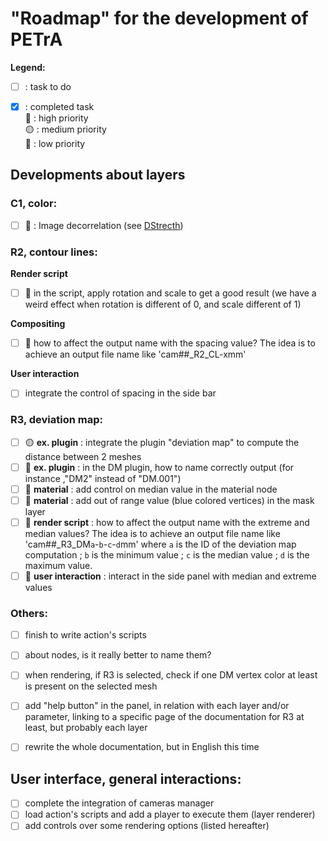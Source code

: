 # "Roadmap" for the development of PETrA

**Legend:**
- [ ] : task to do
- [x] : completed task </br>
:red_circle: : high priority </br>
:yellow_circle: : medium priority </br>
:large_blue_circle: : low priority


## Developments about layers
### C1, color:
- [ ] :large_blue_circle: : Image decorrelation (see [DStrecth](http://www.dstretch.com/))
 
### R2, contour lines:
**Render script**
- [ ] :red_circle: in the script, apply rotation and scale to get a good result (we have a weird effect when rotation is different of 0, and scale different of 1)

**Compositing**
- [ ] :red_circle: how to affect the output name with the spacing value? The idea is to achieve an output file name like 'cam##_R2_CL-xmm'

**User interaction**
- [ ] integrate the control of spacing in the side bar
 
### R3, deviation map:
- [ ] :yellow_circle: **ex. plugin** : integrate the plugin "deviation map" to compute the distance between 2 meshes
- [ ] :red_circle: **ex. plugin** : in the DM plugin, how to name correctly output (for instance ,"DM2" instead of "DM.001")
- [ ] :red_circle: **material** : add control on median value in the material node
- [ ] :red_circle: **material** : add out of range value (blue colored vertices) in the mask layer
- [ ] :red_circle: **render script** : how to affect the output name with the extreme and median values? The idea is to achieve an output file name like 'cam##_R3_DM`a`-`b`-`c`-`d`mm' where `a` is the ID of the deviation map computation ; `b` is the minimum value ; `c` is the median value ; `d` is the maximum value.
- [ ] :large_blue_circle: **user interaction** : interact in the side panel with median and extreme values
 
### Others:
- [ ] finish to write action's scripts
- [ ] about nodes, is it really better to name them?
- [ ] when rendering, if R3 is selected, check if one DM vertex color at least is present on the selected mesh
- [ ] add "help button" in the panel, in relation with each layer and/or parameter, linking to a specific page of the documentation for R3 at least, but probably each layer
- [ ] rewrite the whole documentation, but in English this time


## User interface, general interactions:
- [ ] complete the integration of cameras manager
- [ ] load action's scripts and add a player to execute them (layer renderer)
- [ ] add controls over some rendering options (listed hereafter)
